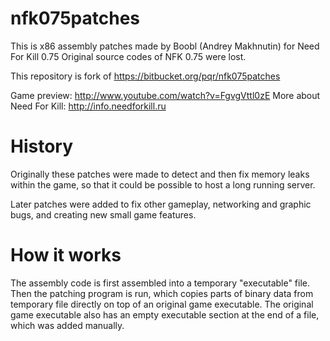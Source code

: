 # nfk075patches

This is x86 assembly patches made by Boobl (Andrey Makhnutin) for Need For Kill 0.75
Original source codes of NFK 0.75 were lost.

This repository is fork of https://bitbucket.org/pqr/nfk075patches

Game preview: http://www.youtube.com/watch?v=FgvgVttl0zE
More about Need For Kill: http://info.needforkill.ru

# History

Originally these patches were made to detect and then fix memory leaks within the game,
so that it could be possible to host a long running server.

Later patches were added to fix other gameplay, networking and graphic bugs, and creating
new small game features.

# How it works

The assembly code is first assembled into a temporary "executable" file.
Then the patching program is run, which copies parts of binary data from temporary file
directly on top of an original game executable. The original game executable also has
an empty executable section at the end of a file, which was added manually.
